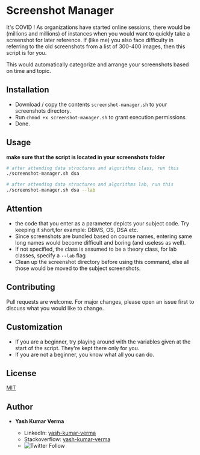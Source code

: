 # Screenshot Manager

It's COVID ! As organizations have started online sessions, there would be (millions and millions) of instances when you would want to quickly take a screenshot for later reference. If (like me) you also face difficulty in referring to the old screenshots from a list of 300-400 images, then this script is for you.

This would automatically categorize and arrange your screenshots based on time and topic.

## Installation

- Download / copy the contents `screenshot-manager.sh` to your screenshots directory.
- Run `chmod +x screenshot-manager.sh` to grant execution permissions
- Done.

## Usage

**make sure that the script is located in your screenshots folder**

```bash
# after attending data structures and algorithms class, run this
./screenshot-manager.sh dsa

# after attending data structures and algorithms lab, run this
./screenshot-manager.sh dsa --lab
```

## Attention

- the code that you enter as a parameter depicts your subject code. Try keeping it short,for example: DBMS, OS, DSA etc.
- Since screenshots are bundled based on course names, entering same long names would become difficult and boring (and useless as well).
- If not specified, the class is assumed to be a theory class, for lab classes, specify a `--lab` flag
- Clean up the screenshot directory before using this command, else all those would be moved to the subject screenshots.

## Contributing

Pull requests are welcome. For major changes, please open an issue first to discuss what you would like to change.

## Customization

- If you are a beginner, try playing around with the variables given at the start of the script. They're kept there only for you.
- If you are not a beginner, you know what all you can do.

## License

[MIT](https://choosealicense.com/licenses/mit/)

## Author

- **Yash Kumar Verma**

  - LinkedIn: [yash-kumar-verma](https://www.linkedin.com/in/yash-kumar-verma/)
  - Stackoverflow: [yash-kumar-verma](https://stackoverflow.com/users/5131640/yash-kumar-verma?tab=profile)
  - ![Twitter Follow](https://img.shields.io/twitter/follow/yash_kr_verma?style=social)
